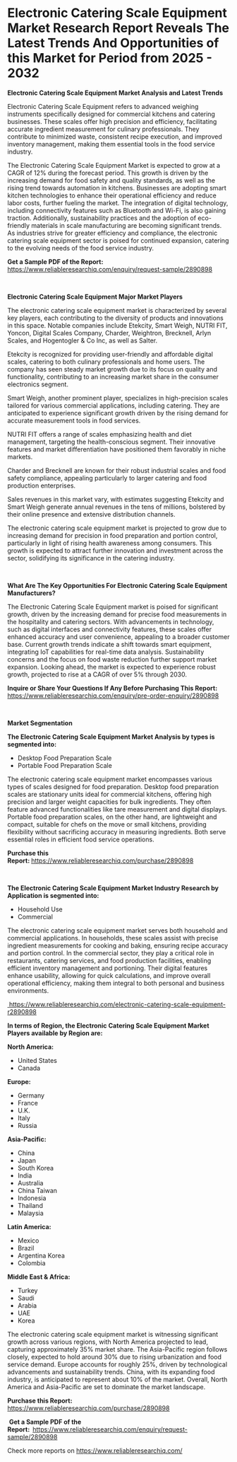 <p><h1>Electronic Catering Scale Equipment Market Research Report Reveals The Latest Trends And Opportunities of this Market for Period from 2025 - 2032</h1></p><p><strong>Electronic Catering Scale Equipment Market Analysis and Latest Trends</strong></p>
<p><p>Electronic Catering Scale Equipment refers to advanced weighing instruments specifically designed for commercial kitchens and catering businesses. These scales offer high precision and efficiency, facilitating accurate ingredient measurement for culinary professionals. They contribute to minimized waste, consistent recipe execution, and improved inventory management, making them essential tools in the food service industry.</p><p>The Electronic Catering Scale Equipment Market is expected to grow at a CAGR of 12% during the forecast period. This growth is driven by the increasing demand for food safety and quality standards, as well as the rising trend towards automation in kitchens. Businesses are adopting smart kitchen technologies to enhance their operational efficiency and reduce labor costs, further fueling the market. The integration of digital technology, including connectivity features such as Bluetooth and Wi-Fi, is also gaining traction. Additionally, sustainability practices and the adoption of eco-friendly materials in scale manufacturing are becoming significant trends. As industries strive for greater efficiency and compliance, the electronic catering scale equipment sector is poised for continued expansion, catering to the evolving needs of the food service industry.</p></p>
<p><strong>Get a Sample PDF of the Report:&nbsp;</strong> <a href="https://www.reliableresearchiq.com/enquiry/request-sample/2890898?utm_campaign=1743&utm_medium=2&utm_source=Github&utm_content=ia&utm_term=14032025&utm_id=electronic-catering-scale-equipment">https://www.reliableresearchiq.com/enquiry/request-sample/2890898</a></p>
<p>&nbsp;</p>
<p><strong>Electronic Catering Scale Equipment Major Market Players</strong></p>
<p><p>The electronic catering scale equipment market is characterized by several key players, each contributing to the diversity of products and innovations in this space. Notable companies include Etekcity, Smart Weigh, NUTRI FIT, Yoncon, Digital Scales Company, Charder, Weightron, Brecknell, Arlyn Scales, and Hogentogler & Co Inc, as well as Salter. </p><p>Etekcity is recognized for providing user-friendly and affordable digital scales, catering to both culinary professionals and home users. The company has seen steady market growth due to its focus on quality and functionality, contributing to an increasing market share in the consumer electronics segment. </p><p>Smart Weigh, another prominent player, specializes in high-precision scales tailored for various commercial applications, including catering. They are anticipated to experience significant growth driven by the rising demand for accurate measurement tools in food services. </p><p>NUTRI FIT offers a range of scales emphasizing health and diet management, targeting the health-conscious segment. Their innovative features and market differentiation have positioned them favorably in niche markets. </p><p>Charder and Brecknell are known for their robust industrial scales and food safety compliance, appealing particularly to larger catering and food production enterprises. </p><p>Sales revenues in this market vary, with estimates suggesting Etekcity and Smart Weigh generate annual revenues in the tens of millions, bolstered by their online presence and extensive distribution channels. </p><p>The electronic catering scale equipment market is projected to grow due to increasing demand for precision in food preparation and portion control, particularly in light of rising health awareness among consumers. This growth is expected to attract further innovation and investment across the sector, solidifying its significance in the catering industry.</p></p>
<p>&nbsp;</p>
<p><strong>What Are The Key Opportunities For Electronic Catering Scale Equipment Manufacturers?</strong></p>
<p><p>The Electronic Catering Scale Equipment market is poised for significant growth, driven by the increasing demand for precise food measurements in the hospitality and catering sectors. With advancements in technology, such as digital interfaces and connectivity features, these scales offer enhanced accuracy and user convenience, appealing to a broader customer base. Current growth trends indicate a shift towards smart equipment, integrating IoT capabilities for real-time data analysis. Sustainability concerns and the focus on food waste reduction further support market expansion. Looking ahead, the market is expected to experience robust growth, projected to rise at a CAGR of over 5% through 2030.</p></p>
<p><strong>Inquire or Share Your Questions If Any Before Purchasing This Report:</strong> <a href="https://www.reliableresearchiq.com/enquiry/pre-order-enquiry/2890898?utm_campaign=1743&utm_medium=2&utm_source=Github&utm_content=ia&utm_term=14032025&utm_id=electronic-catering-scale-equipment">https://www.reliableresearchiq.com/enquiry/pre-order-enquiry/2890898</a></p>
<p>&nbsp;</p>
<p><strong>Market Segmentation</strong></p>
<p><strong>The Electronic Catering Scale Equipment Market Analysis by types is segmented into:</strong></p>
<p><ul><li>Desktop Food Preparation Scale</li><li>Portable Food Preparation Scale</li></ul></p>
<p><p>The electronic catering scale equipment market encompasses various types of scales designed for food preparation. Desktop food preparation scales are stationary units ideal for commercial kitchens, offering high precision and larger weight capacities for bulk ingredients. They often feature advanced functionalities like tare measurement and digital displays. Portable food preparation scales, on the other hand, are lightweight and compact, suitable for chefs on the move or small kitchens, providing flexibility without sacrificing accuracy in measuring ingredients. Both serve essential roles in efficient food service operations.</p></p>
<p><strong>Purchase this Report:&nbsp;</strong><a href="https://www.reliableresearchiq.com/purchase/2890898?utm_campaign=1743&utm_medium=2&utm_source=Github&utm_content=ia&utm_term=14032025&utm_id=electronic-catering-scale-equipment">https://www.reliableresearchiq.com/purchase/2890898</a></p>
<p>&nbsp;</p>
<p><strong>The Electronic Catering Scale Equipment Market Industry Research by Application is segmented into:</strong></p>
<p><ul><li>Household Use</li><li>Commercial</li></ul></p>
<p><p>The electronic catering scale equipment market serves both household and commercial applications. In households, these scales assist with precise ingredient measurements for cooking and baking, ensuring recipe accuracy and portion control. In the commercial sector, they play a critical role in restaurants, catering services, and food production facilities, enabling efficient inventory management and portioning. Their digital features enhance usability, allowing for quick calculations, and improve overall operational efficiency, making them integral to both personal and business environments.</p></p>
<p><a href="https://www.reliableresearchiq.com/electronic-catering-scale-equipment-r2890898?utm_campaign=1743&utm_medium=2&utm_source=Github&utm_content=ia&utm_term=14032025&utm_id=electronic-catering-scale-equipment">&nbsp;https://www.reliableresearchiq.com/electronic-catering-scale-equipment-r2890898</a></p>
<p><strong>In terms of Region, the Electronic Catering Scale Equipment Market Players available by Region are:</strong></p>
<p>
    <p> <strong> North America: </strong>
        <ul>
            <li>United States</li>
            <li>Canada</li>
        </ul>
        </p> 
    <p> <strong> Europe: </strong>
        <ul>
            <li>Germany</li>
            <li>France</li>
            <li>U.K.</li>
            <li>Italy</li>
            <li>Russia</li>
        </ul>
        </p> 
    <p> <strong> Asia-Pacific: </strong>
        <ul>
            <li>China</li>
            <li>Japan</li>
            <li>South Korea</li>
            <li>India</li>
            <li>Australia</li>
            <li>China Taiwan</li>
            <li>Indonesia</li>
            <li>Thailand</li>
            <li>Malaysia</li>
        </ul>
        </p> 
    <p> <strong> Latin America: </strong>
        <ul>
            <li>Mexico</li>
            <li>Brazil</li>
            <li>Argentina Korea</li>
            <li>Colombia</li>
        </ul>
        </p> 
    <p> <strong> Middle East & Africa: </strong>
        <ul>
            <li>Turkey</li>
            <li>Saudi</li>
            <li>Arabia</li>
            <li>UAE</li>
            <li>Korea</li>
        </ul>
    </p>
    </p>
<p><p>The electronic catering scale equipment market is witnessing significant growth across various regions, with North America projected to lead, capturing approximately 35% market share. The Asia-Pacific region follows closely, expected to hold around 30% due to rising urbanization and food service demand. Europe accounts for roughly 25%, driven by technological advancements and sustainability trends. China, with its expanding food industry, is anticipated to represent about 10% of the market. Overall, North America and Asia-Pacific are set to dominate the market landscape.</p></p>
<p><strong>Purchase this Report: </strong><a href="https://www.reliableresearchiq.com/purchase/2890898?utm_campaign=1743&utm_medium=2&utm_source=Github&utm_content=ia&utm_term=14032025&utm_id=electronic-catering-scale-equipment">https://www.reliableresearchiq.com/purchase/2890898</a></p>
<p>&nbsp;<strong>Get a Sample PDF of the Report:&nbsp;&nbsp;</strong><a href="https://www.reliableresearchiq.com/enquiry/request-sample/2890898?utm_campaign=1743&utm_medium=2&utm_source=Github&utm_content=ia&utm_term=14032025&utm_id=electronic-catering-scale-equipment">https://www.reliableresearchiq.com/enquiry/request-sample/2890898</a></p>
<p><strong></strong></p>
<p>Check more reports on <a href="https://www.reliableresearchiq.com/?utm_campaign=1743&utm_medium=2&utm_source=Github&utm_content=ia&utm_term=14032025&utm_id=electronic-catering-scale-equipment">https://www.reliableresearchiq.com/</a></p>